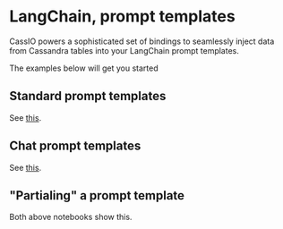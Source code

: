 # LangChain, prompt templates

CassIO powers a sophisticated set of bindings to seamlessly inject data
from Cassandra tables into your LangChain prompt templates.

The examples below will get you started

## Standard prompt templates

See [this](https://github.com/hemidactylus/langchain-cassio-examples/blob/main/examples/01-prompt-template-basics.ipynb).

## Chat prompt templates

See [this](https://github.com/hemidactylus/langchain-cassio-examples/blob/main/examples/02-chat-prompt-templates.ipynb).

## "Partialing" a prompt template

Both above notebooks show this.